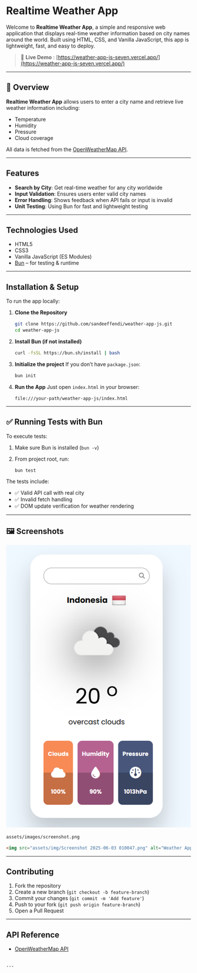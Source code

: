 # Realtime Weather App

Welcome to **Realtime Weather App**, a simple and responsive web application that displays real-time weather information based on city names around the world. Built using HTML, CSS, and Vanilla JavaScript, this app is lightweight, fast, and easy to deploy.

> 🔗 **Live Demo** : [https://weather-app-js-seven.vercel.app/](https://weather-app-js-seven.vercel.app/)  

---

## 📌 Overview

**Realtime Weather App** allows users to enter a city name and retrieve live weather information including:

- Temperature  
- Humidity  
- Pressure  
- Cloud coverage  

All data is fetched from the [OpenWeatherMap API](https://openweathermap.org/api).

---

## Features

- **Search by City**: Get real-time weather for any city worldwide  
- **Input Validation**: Ensures users enter valid city names  
- **Error Handling**: Shows feedback when API fails or input is invalid  
- **Unit Testing**: Using Bun for fast and lightweight testing  

---

## Technologies Used

- HTML5  
- CSS3  
- Vanilla JavaScript (ES Modules)  
- [Bun](https://bun.sh/) – for testing & runtime  

---

## Installation & Setup

To run the app locally:

1. **Clone the Repository**
   ```bash
   git clone https://github.com/sandeeffendi/weather-app-js.git
   cd weather-app-js

2. **Install Bun (if not installed)**

   ```bash
   curl -fsSL https://bun.sh/install | bash
   ```

3. **Initialize the project**
   If you don’t have `package.json`:

   ```bash
   bun init
   ```

4. **Run the App**
   Just open `index.html` in your browser:

   ```
   file:///your-path/weather-app-js/index.html
   ```

---

## ✅ Running Tests with Bun

To execute tests:

1. Make sure Bun is installed (`bun -v`)
2. From project root, run:

   ```bash
   bun test
   ```

The tests include:

* ✅ Valid API call with real city
* ✅ Invalid fetch handling
* ✅ DOM update verification for weather rendering

---

## 🖼 Screenshots
![Weather App Screenshot](./assets/img/Screenshot%202025-06-03%20010047.png)
```
assets/images/screenshot.png
```

```html
<img src="assets/img/Screenshot 2025-06-03 010047.png" alt="Weather App UI" width="600" />
```

---

## Contributing

1. Fork the repository
2. Create a new branch (`git checkout -b feature-branch`)
3. Commit your changes (`git commit -m 'Add feature'`)
4. Push to your fork (`git push origin feature-branch`)
5. Open a Pull Request

---

## API Reference

* [OpenWeatherMap API](https://openweathermap.org/current)

```

---
